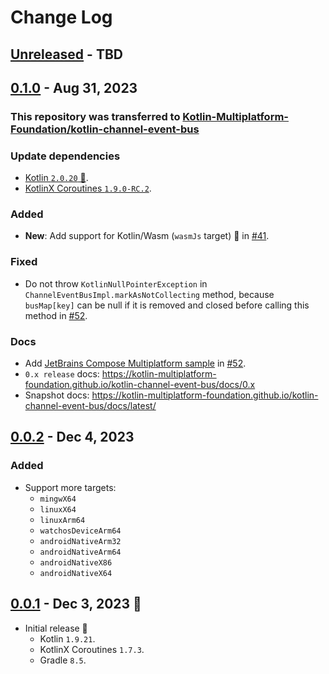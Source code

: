 # Change Log

## [Unreleased] - TBD

## [0.1.0] - Aug 31, 2023

### This repository was transferred to [Kotlin-Multiplatform-Foundation/kotlin-channel-event-bus](https://github.com/Kotlin-Multiplatform-Foundation/kotlin-channel-event-bus)

### Update dependencies

- [Kotlin `2.0.20` 🎉](https://github.com/JetBrains/kotlin/releases/tag/v2.0.20).
- [KotlinX Coroutines `1.9.0-RC.2`](https://github.com/Kotlin/kotlinx.coroutines/releases/tag/1.9.0-RC.2).

### Added

- **New**: Add support for Kotlin/Wasm (`wasmJs` target) 🎉 in [#41](https://github.com/Kotlin-Multiplatform-Foundation/kotlin-channel-event-bus/pull/41).

### Fixed

- Do not throw `KotlinNullPointerException` in `ChannelEventBusImpl.markAsNotCollecting` method, because `busMap[key]` can be null if it is removed and closed before calling this method in [#52](https://github.com/Kotlin-Multiplatform-Foundation/kotlin-channel-event-bus/pull/52).

### Docs

- Add [JetBrains Compose Multiplatform sample](https://github.com/Kotlin-Multiplatform-Foundation/kotlin-channel-event-bus/tree/master/sample/standalone-composeMultiplatform) in [#52](https://github.com/Kotlin-Multiplatform-Foundation/kotlin-channel-event-bus/pull/52).
- `0.x release` docs: https://kotlin-multiplatform-foundation.github.io/kotlin-channel-event-bus/docs/0.x
- Snapshot docs: https://kotlin-multiplatform-foundation.github.io/kotlin-channel-event-bus/docs/latest/

## [0.0.2] - Dec 4, 2023

### Added

- Support more targets:
  - `mingwX64`
  - `linuxX64`
  - `linuxArm64`
  - `watchosDeviceArm64`
  - `androidNativeArm32`
  - `androidNativeArm64`
  - `androidNativeX86`
  - `androidNativeX64`

## [0.0.1] - Dec 3, 2023 🎉

- Initial release 🎉
  - Kotlin `1.9.21`.
  - KotlinX Coroutines `1.7.3`.
  - Gradle `8.5`.

[Unreleased]: https://github.com/Kotlin-Multiplatform-Foundation/kotlin-channel-event-bus/compare/0.1.0...HEAD

[0.1.0]: https://github.com/Kotlin-Multiplatform-Foundation/kotlin-channel-event-bus/releases/tag/0.1.0

[0.0.2]: https://github.com/Kotlin-Multiplatform-Foundation/kotlin-channel-event-bus/releases/tag/0.0.2

[0.0.1]: https://github.com/Kotlin-Multiplatform-Foundation/kotlin-channel-event-bus/releases/tag/0.0.1
